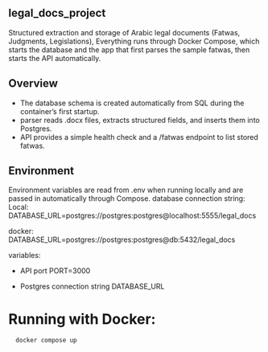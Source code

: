 ## legal_docs_project

Structured extraction and storage of Arabic legal documents (Fatwas, Judgments, Legislations), Everything runs through Docker Compose, which starts the database and the app that first parses the sample fatwas, then starts the API automatically.

## Overview

  - The database schema is created automatically from SQL during the container’s first startup.
  - parser reads .docx files, extracts structured fields, and inserts them into Postgres.
  - API provides a simple health check and a /fatwas endpoint to list stored fatwas.

## Environment
Environment variables are read from .env when running locally and are passed in automatically through Compose.
database connection string:
  Local:
  DATABASE_URL=postgres://postgres:postgres@localhost:5555/legal_docs

  docker:
  DATABASE_URL=postgres://postgres:postgres@db:5432/legal_docs

variables:
* API port
PORT=3000 

* Postgres connection string
DATABASE_URL  

# Running with Docker:

```
  docker compose up
```

